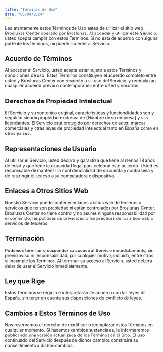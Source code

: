 ```yaml
---
title: "Términos de Uso"
date: "05/04/2024"
---
```


Lea atentamente estos Términos de Uso antes de utilizar el sitio web [Broslunas Center](/) operado por Broslunas. Al acceder y utilizar este Servicio, usted acepta cumplir con estos Términos. Si no está de acuerdo con alguna parte de los términos, no puede acceder al Servicio.

## Acuerdo de Términos
Al acceder al Servicio, usted acepta estar sujeto a estos Términos y condiciones de uso. Estos Términos constituyen el acuerdo completo entre usted y Broslunas Center con respecto a su uso del Servicio, y reemplazan cualquier acuerdo previo o contemporáneo entre usted y nosotros.

## Derechos de Propiedad Intelectual
El Servicio y su contenido original, características y funcionalidades son y seguirán siendo propiedad exclusiva de [Nombre de su empresa] y sus licenciantes. El Servicio está protegido por derechos de autor, marcas comerciales y otras leyes de propiedad intelectual tanto en España como en otros países.

## Representaciones de Usuario
Al utilizar el Servicio, usted declara y garantiza que tiene al menos 18 años de edad y que tiene la capacidad legal para celebrar este acuerdo. Usted es responsable de mantener la confidencialidad de su cuenta y contraseña y de restringir el acceso a su computadora o dispositivo.

## Enlaces a Otros Sitios Web
Nuestro Servicio puede contener enlaces a sitios web de terceros o servicios que no son propiedad ni están controlados por Broslunas Center. Broslunas Center no tiene control y no asume ninguna responsabilidad por el contenido, las políticas de privacidad o las prácticas de los sitios web o servicios de terceros.

## Terminación
Podemos terminar o suspender su acceso al Servicio inmediatamente, sin previo aviso ni responsabilidad, por cualquier motivo, incluido, entre otros, si incumple los Términos. Al terminar su acceso al Servicio, usted deberá dejar de usar el Servicio inmediatamente.

## Ley que Rige
Estos Términos se regirán e interpretarán de acuerdo con las leyes de España, sin tener en cuenta sus disposiciones de conflicto de leyes.

## Cambios a Estos Términos de Uso
Nos reservamos el derecho de modificar o reemplazar estos Términos en cualquier momento. Si hacemos cambios sustanciales, le informaremos publicando una versión actualizada de los Términos en el Sitio. El uso continuado del Servicio después de dichos cambios constituirá su consentimiento a dichos cambios.

